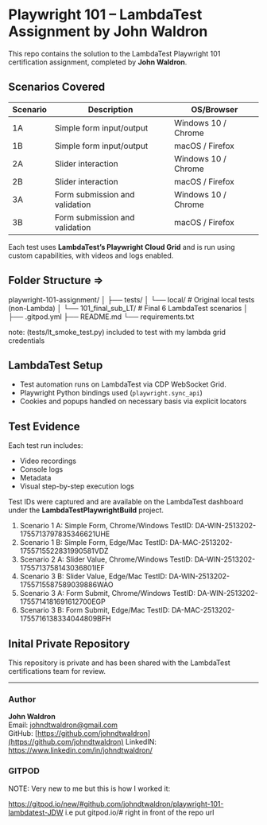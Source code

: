 # Playwright 101 – LambdaTest Assignment by John Waldron

This repo contains the solution to the LambdaTest Playwright 101 certification assignment, completed by **John Waldron**.

## Scenarios Covered

| Scenario | Description                    | OS/Browser             |
|----------|--------------------------------|------------------------|
| 1A       | Simple form input/output       | Windows 10 / Chrome    |
| 1B       | Simple form input/output       | macOS / Firefox        |
| 2A       | Slider interaction             | Windows 10 / Chrome    |
| 2B       | Slider interaction             | macOS / Firefox        |
| 3A       | Form submission and validation | Windows 10 / Chrome    |
| 3B       | Form submission and validation | macOS / Firefox        |

Each test uses **LambdaTest’s Playwright Cloud Grid** and is run using custom capabilities, with videos and logs enabled.

## Folder Structure =>

playwright-101-assignment/
│
├── tests/
│ └── local/ # Original local tests (non-Lambda)
│ └── 101_final_sub_LT/ # Final 6 LambdaTest scenarios
│
├── .gitpod.yml
├── README.md
└── requirements.txt

note: (tests/lt_smoke_test.py) included to test with my lambda grid credentials

## LambdaTest Setup

- Test automation runs on LambdaTest via CDP WebSocket Grid.
- Playwright Python bindings used (`playwright.sync_api`)
- Cookies and popups handled on necessary basis via explicit locators

## Test Evidence

Each test run includes:
- Video recordings
- Console logs
- Metadata
- Visual step-by-step execution logs

Test IDs were captured and are available on the LambdaTest dashboard under the **LambdaTestPlaywrightBuild** project.
1)  Scenario 1 A: Simple Form,  Chrome/Windows  TestID: DA-WIN-2513202-1755713797835346621UHE
2)  Scenario 1 B: Simple Form,  Edge/Mac        TestID: DA-MAC-2513202-1755715522831990581VDZ
3)  Scenario 2 A: Slider Value, Chrome/Windows  TestID: DA-WIN-2513202-1755713758143036801IEF
4)  Scenario 3 B: Slider Value, Edge/Mac        TestID: DA-WIN-2513202-1755715587589039886WAO
5)  Scenario 3 A: Form Submit,  Chrome/Windows  TestID: DA-WIN-2513202-1755714181691612700EGP
6)  Scenario 3 B: Form Submit,  Edge/Mac        TestID: DA-MAC-2513202-1755716138334044809BFH

## Inital Private Repository

This repository is private and has been shared with the LambdaTest certifications team for review.

---

### Author

**John Waldron**  
Email: johndtwaldron@gmail.com  
GitHub: [https://github.com/johndtwaldron](https://github.com/johndtwaldron)
LinkedIN: https://www.linkedin.com/in/johndtwaldron/

### GITPOD

NOTE: Very new to me but this is how I worked it:

https://gitpod.io/new/#github.com/johndtwaldron/playwright-101-lambdatest-JDW
i.e put gitpod.io/# right in front of the repo url
